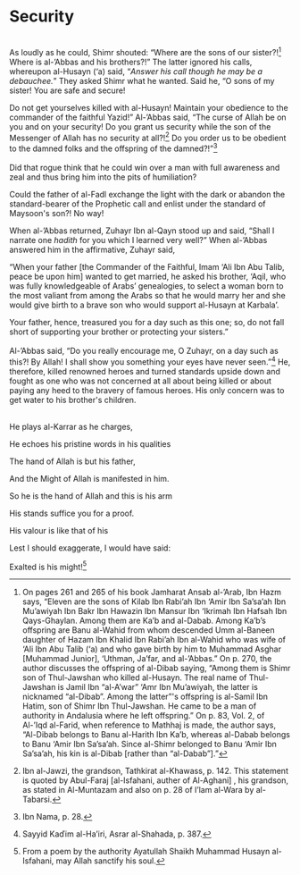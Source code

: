 Security
========

   
 As loudly as he could, Shimr shouted: “Where are the sons of our
sister?![^1] Where is al-’Abbas and his brothers?!” The latter ignored
his calls, whereupon al-Husayn (‘a) said, “*Answer his call though he
may be a debauchee.*” They asked Shimr what he wanted. Said he, “O sons
of my sister! You are safe and secure!

Do not get yourselves killed with al-Husayn! Maintain your obedience to
the commander of the faithful Yazid!” Al-’Abbas said, “The curse of
Allah be on you and on your security! Do you grant us security while the
son of the Messenger of Allah has no security at all?![^2] Do you order
us to be obedient to the damned folks and the offspring of the
damned?!”[^3]  
    
 Did that rogue think that he could win over a man with full awareness
and zeal and thus bring him into the pits of humiliation?

Could the father of al-Fadl exchange the light with the dark or abandon
the standard-bearer of the Prophetic call and enlist under the standard
of Maysoon's son?! No way!

When al-’Abbas returned, Zuhayr Ibn al-Qayn stood up and said, “Shall I
narrate one *hadith* for you which I learned very well?” When al-’Abbas
answered him in the affirmative, Zuhayr said,

“When your father [the Commander of the Faithful, Imam ‘Ali Ibn Abu
Talib, peace be upon him] wanted to get married, he asked his brother,
‘Aqil, who was fully knowledgeable of Arabs’ genealogies, to select a
woman born to the most valiant from among the Arabs so that he would
marry her and she would give birth to a brave son who would support
al-Husayn at Karbala’.

Your father, hence, treasured you for a day such as this one; so, do not
fall short of supporting your brother or protecting your sisters.”  
    
 Al-’Abbas said, “Do you really encourage me, O Zuhayr, on a day such as
this?! By Allah! I shall show you something your eyes have never
seen.”[^4] He, therefore, killed renowned heroes and turned standards
upside down and fought as one who was not concerned at all about being
killed or about paying any heed to the bravery of famous heroes. His
only concern was to get water to his brother's children.  
  

He plays al-Karrar as he charges,

He echoes his pristine words in his qualities

The hand of Allah is but his father,

And the Might of Allah is manifested in him.

So he is the hand of Allah and this is his arm

His stands suffice you for a proof.

His valour is like that of his

Lest I should exaggerate, I would have said:

Exalted is his might![^5]

[^1]: On pages 261 and 265 of his book Jamharat Ansab al-’Arab, Ibn Hazm
says, “Eleven are the sons of Kilab Ibn Rabi’ah Ibn ‘Amir Ibn Sa’sa’ah
Ibn Mu’awiyah Ibn Bakr Ibn Hawazin Ibn Mansur Ibn ‘Ikrimah Ibn Hafsah
Ibn Qays-Ghaylan. Among them are Ka’b and al-Dabab. Among Ka’b’s
offspring are Banu al-Wahid from whom descended Umm al-Baneen daughter
of Hazam Ibn Khalid Ibn Rabi’ah Ibn al-Wahid who was wife of ‘Ali Ibn
Abu Talib (‘a) and who gave birth by him to Muhammad Asghar [Muhammad
Junior], ‘Uthman, Ja’far, and al-’Abbas.” On p. 270, the author
discusses the offspring of al-Dibab saying, “Among them is Shimr son of
Thul-Jawshan who killed al-Husayn. The real name of Thul-Jawshan is
Jamil Ibn “al-A’war” ‘Amr Ibn Mu’awiyah, the latter is nicknamed
“al-Dibab”. Among the latter”'s offspring is al-Samil Ibn Hatim, son of
Shimr Ibn Thul-Jawshan. He came to be a man of authority in Andalusia
where he left offspring.” On p. 83, Vol. 2, of Al-’Iqd al-Farid, when
reference to Mathhaj is made, the author says, “Al-Dibab belongs to Banu
al-Harith Ibn Ka’b, whereas al-Dabab belongs to Banu ‘Amir Ibn Sa’sa’ah.
Since al-Shimr belonged to Banu ‘Amir Ibn Sa’sa’ah, his kin is al-Dibab
[rather than “al-Dabab”].”

[^2]: Ibn al-Jawzi, the grandson, Tathkirat al-Khawass, p. 142. This
statement is quoted by Abul-Faraj [al-Isfahani, auther of Al-Aghani] ,
his grandson, as stated in Al-Muntazam and also on p. 28 of I’lam
al-Wara by al-Tabarsi.

[^3]: Ibn Nama, p. 28.

[^4]: Sayyid Kaďim al-Ha’iri, Asrar al-Shahada, p. 387.

[^5]: From a poem by the authority Ayatullah Shaikh Muhammad Husayn
al-Isfahani, may Allah sanctify his soul.


